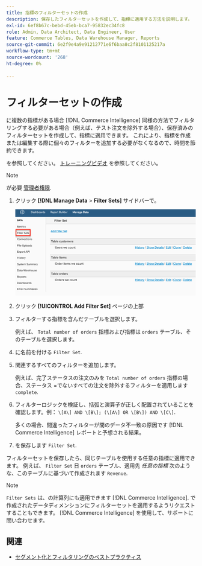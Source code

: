 ```yaml
---
title: 指標のフィルターセットの作成
description: 保存したフィルターセットを作成して、指標に適用する方法を説明します。
exl-id: 6ef8b67c-bebd-45eb-bca7-95832ec34fc8
role: Admin, Data Architect, Data Engineer, User
feature: Commerce Tables, Data Warehouse Manager, Reports
source-git-commit: 6e2f9e4a9e91212771e6f6baa8c2f8101125217a
workflow-type: tm+mt
source-wordcount: '268'
ht-degree: 0%

---
```


# フィルターセットの作成

に複数の指標がある場合 [!DNL Commerce Intelligence] 同様の方法でフィルタリングする必要がある場合（例えば、テスト注文を除外する場合）、保存済みのフィルターセットを作成して、指標に適用できます。 これにより、指標を作成または編集する際に個々のフィルターを追加する必要がなくなるので、時間を節約できます。

を参照してください。 [トレーニングビデオ](https://experienceleague.adobe.com/docs/commerce-knowledge-base/kb/how-to/mbi-training-video-filter-sets.html) を参照してください。

>[!NOTE]
>
>が必要 [管理者権限](../../administrator/user-management/user-management.md).

1. クリック **[!DNL Manage Data** > **Filter Sets]** サイドバーで。

   ![](../../assets/create-filter-sets.png)

1. クリック **[!UICONTROL Add Filter Set]** ページの上部

1. フィルターする指標を含んだテーブルを選択します。

   例えば、 `Total number of orders` 指標および指標は `orders` テーブル、そのテーブルを選択します。

1. に名前を付ける `Filter Set`.

1. 関連するすべてのフィルターを追加します。

   例えば、完了ステータスの注文のみを `Total number of orders` 指標の場合、ステータス =でないすべての注文を除外するフィルターを適用します `complete`.

1. フィルターロジックを検証し、括弧と演算子が正しく配置されていることを確認します。例： `\[A\] AND \[B\]; (\[A\] OR \[B\]) AND \[C\]`.

   多くの場合、間違ったフィルターが間のデータ不一致の原因です [!DNL Commerce Intelligence] レポートと予想される結果。

1. を保存します `Filter Set`.

フィルターセットを保存したら、同じテーブルを使用する任意の指標に適用できます。 例えば、 `Filter Set` 日 `orders` テーブル、適用先 *任意の指標* 次のような、このテーブルに基づいて作成されます `Revenue`.

>[!NOTE]
>
>`Filter Sets` は、の計算列にも適用できます [!DNL Commerce Intelligence]. で作成されたデータディメンションにフィルターセットを適用するようリクエストすることもできます。 [!DNL Commerce Intelligence] を使用して、サポートに問い合わせます。

## 関連

* [セグメント化とフィルタリングのベストプラクティス](../../best-practices/segment-filter.md)
